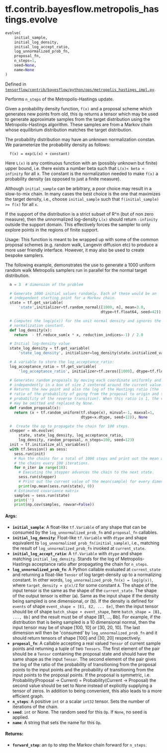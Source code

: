 <div itemscope itemtype="http://developers.google.com/ReferenceObject">
<meta itemprop="name" content="tf.contrib.bayesflow.metropolis_hastings.evolve" />
</div>

# tf.contrib.bayesflow.metropolis_hastings.evolve

``` python
evolve(
    initial_sample,
    initial_log_density,
    initial_log_accept_ratio,
    log_unnormalized_prob_fn,
    proposal_fn,
    n_steps=1,
    seed=None,
    name=None
)
```



Defined in [`tensorflow/contrib/bayesflow/python/ops/metropolis_hastings_impl.py`](https://www.tensorflow.org/code/tensorflow/contrib/bayesflow/python/ops/metropolis_hastings_impl.py).

Performs `n_steps` of the Metropolis-Hastings update.

Given a probability density function, `f(x)` and a proposal scheme which
generates new points from old, this `Op` returns a tensor
which may be used to generate approximate samples from the target distribution
using the Metropolis-Hastings algorithm. These samples are from a Markov chain
whose equilibrium distribution matches the target distribution.

The probability distribution may have an unknown normalization constan.
We parameterize the probability density as follows:
  ```
    f(x) = exp(L(x) + constant)
  ```
Here `L(x)` is any continuous function with an (possibly unknown but finite)
upper bound, i.e. there exists a number beta such that
`L(x)< beta < infinity` for all x. The constant is the normalization needed
to make `f(x)` a probability density (as opposed to just a finite measure).

Although `initial_sample` can be arbitrary, a poor choice may result in a
slow-to-mix chain. In many cases the best choice is the one that maximizes
the target density, i.e., choose `initial_sample` such that
`f(initial_sample) >= f(x)` for all `x`.


If the support of the distribution is a strict subset of R^n (but of non zero
measure), then the unnormalized log-density `L(x)` should return `-infinity`
outside the support domain. This effectively forces the sampler to only
explore points in the regions of finite support.

Usage:
This function is meant to be wrapped up with some of the common proposal
schemes (e.g. random walk, Langevin diffusion etc) to produce a more user
friendly interface. However, it may also be used to create bespoke samplers.

The following example, demonstrates the use to generate a 1000 uniform random
walk Metropolis samplers run in parallel for the normal target distribution.
```python
  n = 3  # dimension of the problem

  # Generate 1000 initial values randomly. Each of these would be an
  # independent starting point for a Markov chain.
  state = tf.get_variable(
      'state',initializer=tf.random_normal([1000, n], mean=3.0,
                                           dtype=tf.float64, seed=42))

  # Computes the log(p(x)) for the unit normal density and ignores the
  # normalization constant.
  def log_density(x):
    return  - tf.reduce_sum(x * x, reduction_indices=-1) / 2.0

  # Initial log-density value
  state_log_density = tf.get_variable(
      'state_log_density', initializer=log_density(state.initialized_value()))

  # A variable to store the log_acceptance_ratio:
  log_acceptance_ratio = tf.get_variable(
      'log_acceptance_ratio', initializer=tf.zeros([1000], dtype=tf.float64))

  # Generates random proposals by moving each coordinate uniformly and
  # independently in a box of size 2 centered around the current value.
  # Returns the new point and also the log of the Hastings ratio (the
  # ratio of the probability of going from the proposal to origin and the
  # probability of the reverse transition). When this ratio is 1, the value
  # may be omitted and replaced by None.
  def random_proposal(x):
    return (x + tf.random_uniform(tf.shape(x), minval=-1, maxval=1,
                                  dtype=x.dtype, seed=12)), None

  #  Create the op to propagate the chain for 100 steps.
  stepper = mh.evolve(
      state, state_log_density, log_acceptance_ratio,
      log_density, random_proposal, n_steps=100, seed=123)
  init = tf.initialize_all_variables()
  with tf.Session() as sess:
    sess.run(init)
    # Run the chains for a total of 1000 steps and print out the mean across
    # the chains every 100 iterations.
    for n_iter in range(10):
      # Executing the stepper advances the chain to the next state.
      sess.run(stepper)
      # Print out the current value of the mean(sample) for every dimension.
      print(np.mean(sess.run(state), 0))
    # Estimated covariance matrix
    samples = sess.run(state)
    print('')
    print(np.cov(samples, rowvar=False))
```

#### Args:

* <b>`initial_sample`</b>: A float-like `tf.Variable` of any shape that can
    be consumed by the `log_unnormalized_prob_fn` and `proposal_fn`
    callables.
* <b>`initial_log_density`</b>: Float-like `tf.Variable` with `dtype` and shape
    equivalent  to `log_unnormalized_prob_fn(initial_sample)`, i.e., matching
      the result of `log_unnormalized_prob_fn` invoked at `current_state`.
* <b>`initial_log_accept_ratio`</b>: A `tf.Variable` with `dtype` and shape matching
    `initial_log_density`. Stands for the log of Metropolis-Hastings
    acceptance ratio after propagating the chain for `n_steps`.
* <b>`log_unnormalized_prob_fn`</b>: A Python callable evaluated at
    `current_state` and returning a float-like `Tensor` of log target-density
    up to a normalizing constant. In other words,
    `log_unnormalized_prob_fn(x) = log(g(x))`, where
    `target_density = g(x)/Z` for some constant `A`. The shape of the input
    tensor is the same as the shape of the `current_state`. The shape of the
    output tensor is either
      (a). Same as the input shape if the density being sampled is one
        dimensional, or
      (b). If the density is defined for `events` of shape
        `event_shape = [E1, E2, ... Ee]`, then the input tensor should be of
        shape `batch_shape + event_shape`, here `batch_shape = [B1, ..., Bb]`
        and the result must be of shape [B1, ..., Bb]. For example, if the
        distribution that is being sampled is a 10 dimensional normal,
        then the input tensor may be of shape [100, 10] or [30, 20, 10]. The
        last dimension will then be 'consumed' by `log_unnormalized_prob_fn`
        and it should return tensors of shape [100] and [30, 20] respectively.
* <b>`proposal_fn`</b>: A callable accepting a real valued `Tensor` of current sample
    points and returning a tuple of two `Tensors`. The first element of the
    pair should be a `Tensor` containing the proposal state and should have
    the same shape as the input `Tensor`. The second element of the pair gives
    the log of the ratio of the probability of transitioning from the
    proposal points to the input points and the probability of transitioning
    from the input points to the proposal points. If the proposal is
    symmetric, i.e.
    Probability(Proposal -> Current) = Probability(Current -> Proposal)
    the second value should be set to None instead of explicitly supplying a
    tensor of zeros. In addition to being convenient, this also leads to a
    more efficient graph.
* <b>`n_steps`</b>: A positive `int` or a scalar `int32` tensor. Sets the number of
    iterations of the chain.
* <b>`seed`</b>: `int` or None. The random seed for this `Op`. If `None`, no seed is
    applied.
* <b>`name`</b>: A string that sets the name for this `Op`.


#### Returns:

* <b>`forward_step`</b>: an `Op` to step the Markov chain forward for `n_steps`.